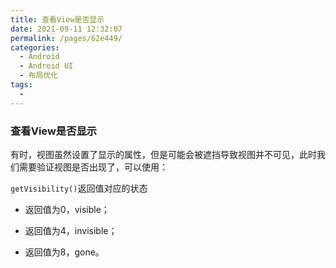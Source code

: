```yaml
---
title: 查看View是否显示
date: 2021-09-11 12:32:07
permalink: /pages/62e449/
categories:
  - Android
  - Android UI
  - 布局优化
tags:
  - 
---
```

### 查看View是否显示

有时，视图虽然设置了显示的属性，但是可能会被遮挡导致视图并不可见，此时我们需要验证视图是否出现了，可以使用：

`getVisibility()`返回值对应的状态

- 返回值为0，visible；

- 返回值为4，invisible；

- 返回值为8，gone。

